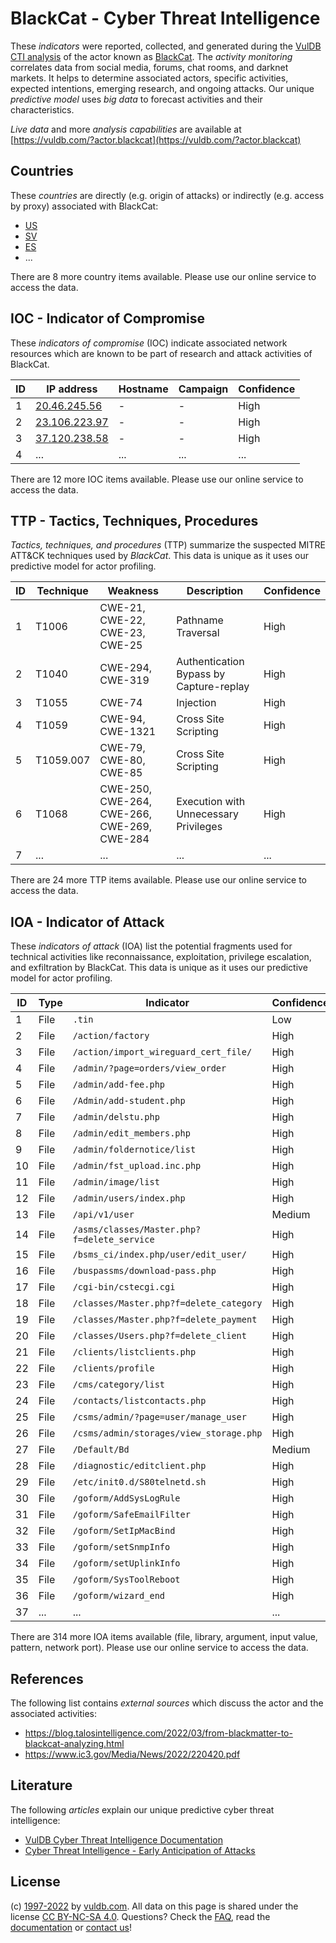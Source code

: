 # BlackCat - Cyber Threat Intelligence

These _indicators_ were reported, collected, and generated during the [VulDB CTI analysis](https://vuldb.com/?kb.cti) of the actor known as [BlackCat](https://vuldb.com/?actor.blackcat). The _activity monitoring_ correlates data from social media, forums, chat rooms, and darknet markets. It helps to determine associated actors, specific activities, expected intentions, emerging research, and ongoing attacks. Our unique _predictive model_ uses _big data_ to forecast activities and their characteristics.

_Live data_ and more _analysis capabilities_ are available at [https://vuldb.com/?actor.blackcat](https://vuldb.com/?actor.blackcat)

## Countries

These _countries_ are directly (e.g. origin of attacks) or indirectly (e.g. access by proxy) associated with BlackCat:

* [US](https://vuldb.com/?country.us)
* [SV](https://vuldb.com/?country.sv)
* [ES](https://vuldb.com/?country.es)
* ...

There are 8 more country items available. Please use our online service to access the data.

## IOC - Indicator of Compromise

These _indicators of compromise_ (IOC) indicate associated network resources which are known to be part of research and attack activities of BlackCat.

ID | IP address | Hostname | Campaign | Confidence
-- | ---------- | -------- | -------- | ----------
1 | [20.46.245.56](https://vuldb.com/?ip.20.46.245.56) | - | - | High
2 | [23.106.223.97](https://vuldb.com/?ip.23.106.223.97) | - | - | High
3 | [37.120.238.58](https://vuldb.com/?ip.37.120.238.58) | - | - | High
4 | ... | ... | ... | ...

There are 12 more IOC items available. Please use our online service to access the data.

## TTP - Tactics, Techniques, Procedures

_Tactics, techniques, and procedures_ (TTP) summarize the suspected MITRE ATT&CK techniques used by _BlackCat_. This data is unique as it uses our predictive model for actor profiling.

ID | Technique | Weakness | Description | Confidence
-- | --------- | -------- | ----------- | ----------
1 | T1006 | CWE-21, CWE-22, CWE-23, CWE-25 | Pathname Traversal | High
2 | T1040 | CWE-294, CWE-319 | Authentication Bypass by Capture-replay | High
3 | T1055 | CWE-74 | Injection | High
4 | T1059 | CWE-94, CWE-1321 | Cross Site Scripting | High
5 | T1059.007 | CWE-79, CWE-80, CWE-85 | Cross Site Scripting | High
6 | T1068 | CWE-250, CWE-264, CWE-266, CWE-269, CWE-284 | Execution with Unnecessary Privileges | High
7 | ... | ... | ... | ...

There are 24 more TTP items available. Please use our online service to access the data.

## IOA - Indicator of Attack

These _indicators of attack_ (IOA) list the potential fragments used for technical activities like reconnaissance, exploitation, privilege escalation, and exfiltration by BlackCat. This data is unique as it uses our predictive model for actor profiling.

ID | Type | Indicator | Confidence
-- | ---- | --------- | ----------
1 | File | `.tin` | Low
2 | File | `/action/factory` | High
3 | File | `/action/import_wireguard_cert_file/` | High
4 | File | `/admin/?page=orders/view_order` | High
5 | File | `/admin/add-fee.php` | High
6 | File | `/Admin/add-student.php` | High
7 | File | `/admin/delstu.php` | High
8 | File | `/admin/edit_members.php` | High
9 | File | `/admin/foldernotice/list` | High
10 | File | `/admin/fst_upload.inc.php` | High
11 | File | `/admin/image/list` | High
12 | File | `/admin/users/index.php` | High
13 | File | `/api/v1/user` | Medium
14 | File | `/asms/classes/Master.php?f=delete_service` | High
15 | File | `/bsms_ci/index.php/user/edit_user/` | High
16 | File | `/buspassms/download-pass.php` | High
17 | File | `/cgi-bin/cstecgi.cgi` | High
18 | File | `/classes/Master.php?f=delete_category` | High
19 | File | `/classes/Master.php?f=delete_payment` | High
20 | File | `/classes/Users.php?f=delete_client` | High
21 | File | `/clients/listclients.php` | High
22 | File | `/clients/profile` | High
23 | File | `/cms/category/list` | High
24 | File | `/contacts/listcontacts.php` | High
25 | File | `/csms/admin/?page=user/manage_user` | High
26 | File | `/csms/admin/storages/view_storage.php` | High
27 | File | `/Default/Bd` | Medium
28 | File | `/diagnostic/editclient.php` | High
29 | File | `/etc/init0.d/S80telnetd.sh` | High
30 | File | `/goform/AddSysLogRule` | High
31 | File | `/goform/SafeEmailFilter` | High
32 | File | `/goform/SetIpMacBind` | High
33 | File | `/goform/setSnmpInfo` | High
34 | File | `/goform/setUplinkInfo` | High
35 | File | `/goform/SysToolReboot` | High
36 | File | `/goform/wizard_end` | High
37 | ... | ... | ...

There are 314 more IOA items available (file, library, argument, input value, pattern, network port). Please use our online service to access the data.

## References

The following list contains _external sources_ which discuss the actor and the associated activities:

* https://blog.talosintelligence.com/2022/03/from-blackmatter-to-blackcat-analyzing.html
* https://www.ic3.gov/Media/News/2022/220420.pdf

## Literature

The following _articles_ explain our unique predictive cyber threat intelligence:

* [VulDB Cyber Threat Intelligence Documentation](https://vuldb.com/?kb.cti)
* [Cyber Threat Intelligence - Early Anticipation of Attacks](https://www.scip.ch/en/?labs.20201022)

## License

(c) [1997-2022](https://vuldb.com/?kb.changelog) by [vuldb.com](https://vuldb.com/?kb.about). All data on this page is shared under the license [CC BY-NC-SA 4.0](https://creativecommons.org/licenses/by-nc-sa/4.0/). Questions? Check the [FAQ](https://vuldb.com/?kb.faq), read the [documentation](https://vuldb.com/?kb) or [contact us](https://vuldb.com/?contact)!
